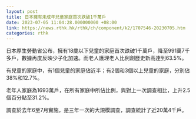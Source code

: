 ```yaml
---
layout: post
title: 日本擁有未成年兒童家庭首次跌破1千萬戶
date: 2023-07-05 11:04:28.000000000 +08:00
link: https://news.rthk.hk/rthk/ch/component/k2/1707546-20230705.htm
categories: rthk
---
```


日本厚生勞動省公布，擁有18歲以下兒童的家庭首次跌破1千萬戶，降至991萬7千多戶，數據再度反映少子化加速。而老人護理老人比例創歷史新高達到63.5%。

有兒童的家庭中，有1個兒童的家庭佔近半；有2個和3個以上兒童的家庭，分別佔38%和12.7%。

老年人家庭為1693萬戶，在所有家庭中所佔比例，與對上一次調查相比，上升2.5個百分點至31.2%。

調查於去年6至7月實施，是三年一次的大規模調查，調查統計了近20萬4千戶。
